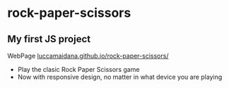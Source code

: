 # rock-paper-scissors

## My first JS project

WebPage
<a href="https://luccamaidana.github.io/rock-paper-scissors/" target="_blank">luccamaidana.github.io/rock-paper-scissors/</a>


+ Play the clasic Rock Paper Scissors game
+ Now with responsive design, no matter in what device you are playing